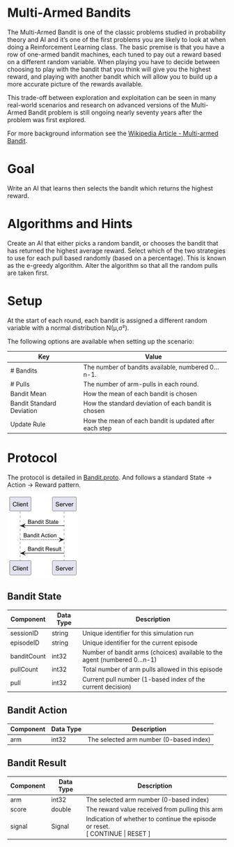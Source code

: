 # Multi-Armed Bandits

The Multi-Armed Bandit is one of the classic problems studied in probability theory and AI and it’s
one of the first problems you are likely to look at when doing a Reinforcement Learning class. The
basic premise is that you have a row of one-armed bandit machines, each tuned to pay out a reward
based on a different random variable. When playing you have to decide between choosing to play with
the bandit that you think will give you the highest reward, and playing with another bandit which
will allow you to build up a more accurate picture of the rewards available.

This trade-off between exploration and exploitation can be seen in many real-world scenarios and
research on advanced versions of the Multi-Armed Bandit problem is still ongoing nearly seventy
years after the problem was first explored.

For more background information see
the [Wikipedia Article - Multi-armed Bandit](https://en.wikipedia.org/wiki/Multi-armed_bandit).

# Goal

Write an AI that learns then selects the bandit which returns the highest reward.

# Algorithms and Hints

Create an AI that either picks a random bandit, or chooses the bandit that has returned the highest
average reward. Select which of the two strategies to use for each pull based randomly (based on a
percentage). This is known as the e-greedy algorithm.
Alter the algorithm so that all the random pulls are taken first.

# Setup

At the start of each round, each bandit is assigned a different random variable with a normal
distribution N(μ,σ²).

The following options are available when setting up the scenario:

| Key                       | Value                                                  |
|---------------------------|--------------------------------------------------------|
| # Bandits                 | The number of bandits available, numbered 0…n-1.       |
| # Pulls                   | 	The number of arm-pulls in each round.                |
| Bandit Mean               | How the mean of each bandit is chosen                  |
| Bandit Standard Deviation | How the standard deviation of each bandit is chosen    |                           
| Update Rule               | How the mean of each bandit is updated after each step |                                      

# Protocol

The protocol is detailed
in [Bandit.proto](https://github.com/graham-evans/AISandbox-Server/blob/main/src/main/proto/Bandit.proto).
And follows a standard State -> Action -> Reward pattern.

![Sequence diagram of Bandit protocol](seq.png)

## Bandit State

| Component   | Data Type | Description                                                             |
|-------------|-----------|-------------------------------------------------------------------------|
| sessionID   | string    | Unique identifier for this simulation run                               |
| episodeID   | string    | Unique identifier for the current episode                               |
| banditCount | int32     | Number of bandit arms (choices) available to the agent (numbered 0…n-1) |
| pullCount   | int32     | Total number of arm pulls allowed in this episode                       |
| pull        | int32     | Current pull number (1-based index of the current decision)             |

## Bandit Action

| Component | Data Type | Description                             |
|-----------|----------|-----------------------------------------|
| arm       | int32    | The selected arm number (0-based index) |

## Bandit Result

| Component | Data Type | Description                                                                       |
|-----------|-----------|-----------------------------------------------------------------------------------|
| arm       | int32     | The selected arm number (0-based index)                                           |
| score     | double    | The reward value received from pulling this arm                                   |
| signal    | Signal    | Indication of whether to continue the episode or reset.<br/>[ CONTINUE \| RESET ] |


